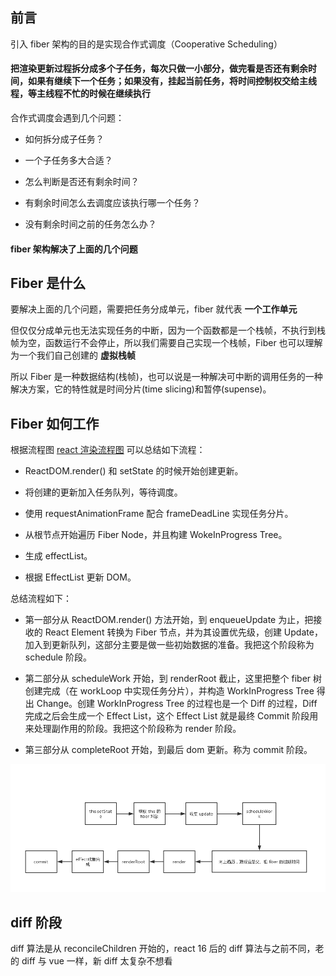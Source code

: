 ## 前言

引入 fiber 架构的目的是实现合作式调度（Cooperative Scheduling）

#### 把渲染更新过程拆分成多个子任务，每次只做一小部分，做完看是否还有剩余时间，如果有继续下一个任务；如果没有，挂起当前任务，将时间控制权交给主线程，等主线程不忙的时候在继续执行

合作式调度会遇到几个问题：

- 如何拆分成子任务？

- 一个子任务多大合适？

- 怎么判断是否还有剩余时间？

- 有剩余时间怎么去调度应该执行哪一个任务？

- 没有剩余时间之前的任务怎么办？

#### fiber 架构解决了上面的几个问题

## Fiber 是什么

要解决上面的几个问题，需要把任务分成单元，fiber 就代表 <strong>一个工作单元</strong>

但仅仅分成单元也无法实现任务的中断，因为一个函数都是一个栈帧，不执行到栈帧为空，函数运行不会停止，所以我们需要自己实现一个栈帧，Fiber 也可以理解为一个我们自己创建的 <strong>虚拟栈帧</strong>

所以 Fiber 是一种数据结构(栈帧)，也可以说是一种解决可中断的调用任务的一种解决方案，它的特性就是时间分片(time slicing)和暂停(supense)。


## Fiber 如何工作

根据流程图 <a href="https://github.com/HanLess/react-analysis/blob/master/img/ReactDom.render%E6%89%A7%E8%A1%8C%E6%B5%81%E7%A8%8B%EF%BC%88%E4%BB%8EscheduleRootUpdate%E5%BC%80%E5%A7%8B%EF%BC%89.png">react 渲染流程图</a> 可以总结如下流程：

- ReactDOM.render() 和 setState 的时候开始创建更新。

- 将创建的更新加入任务队列，等待调度。

- 使用 requestAnimationFrame 配合 frameDeadLine 实现任务分片。

- 从根节点开始遍历 Fiber Node，并且构建 WokeInProgress Tree。

- 生成 effectList。

- 根据 EffectList 更新 DOM。

总结流程如下：

- 第一部分从 ReactDOM.render() 方法开始，到 enqueueUpdate 为止，把接收的 React Element 转换为 Fiber 节点，并为其设置优先级，创建 Update，加入到更新队列，这部分主要是做一些初始数据的准备。我把这个阶段称为 schedule 阶段。

- 第二部分从 scheduleWork 开始，到 renderRoot 截止，这里把整个 fiber 树创建完成（在 workLoop 中实现任务分片），并构造 WorkInProgress Tree 得出 Change。创建 WorkInProgress Tree 的过程也是一个 Diff 的过程，Diff 完成之后会生成一个 Effect List，这个 Effect List 就是最终 Commit 阶段用来处理副作用的阶段。我把这个阶段称为 render 阶段。

- 第三部分从 completeRoot 开始，到最后 dom 更新。称为 commit 阶段。

<img src="https://github.com/HanLess/react-analysis/blob/master/img/%E6%B5%81%E7%A8%8B%E7%AE%80%E5%8C%96.png" />

## diff 阶段

 diff 算法是从 reconcileChildren 开始的，react 16 后的 diff 算法与之前不同，老的 diff 与 vue 一样，新 diff 太复杂不想看
 
 






